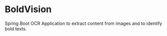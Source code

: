 # BoldVision
Spring Boot OCR Application to extract content from images and to identify bold texts.
